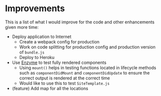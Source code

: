 # Improvements
This is a list of what I would improve for the code and other enhancements given more time:
* Deploy application to Internet
  * Create a webpack config for production
  * Work on code splitting for production config and production version of `bundle.js`
  * Deploy to Heroku
*  Use [Enzyme](http://airbnb.io/enzyme/) to test fully rendered components
   * Using `mount()` helps in testing functions located in lifecycle methods such as `componentDidMount` and `componentDidUpdate` to ensure the correct output is rendered at the correct time
    * Would like to use this to test `SiteTemplate.js`
* (feature) Add map for all the locations